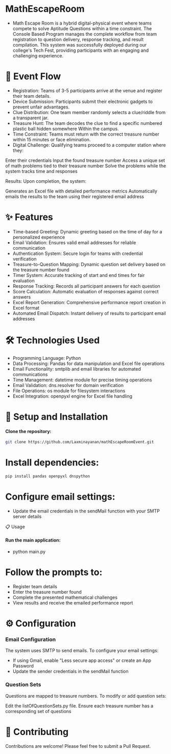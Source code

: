 # MathEscapeRoom
- Math Escape Room is a hybrid digital-physical event where teams compete to solve Aptitude Questions within a time constraint. The Console Based Program manages the complete workflow from team registration to question delivery, response tracking, and result compilation. This system was successfully deployed during our college's Tech Fest, providing participants with an engaging and challenging experience.


# 🔄 Event Flow
- Registration: Teams of 3-5 participants arrive at the venue and register their team details.
- Device Submission: Participants submit their electronic gadgets to prevent unfair advantages.
- Clue Distribution: One team member randomly selects a clue/riddle from a transparent jar.
- Treasure Hunt: The team decodes the clue to find a specific numbered plastic ball hidden somewhere Within the campus.
- Time Constraint: Teams must return with the correct treasure number within 15 minutes or face elimination.
- Digital Challenge: Qualifying teams proceed to a computer station where they:

Enter their credentials
Input the found treasure number
Access a unique set of math problems tied to their treasure number
Solve the problems while the system tracks time and responses


Results: Upon completion, the system:

Generates an Excel file with detailed performance metrics
Automatically emails the results to the team using their registered email address



# ✨ Features

- Time-based Greeting: Dynamic greeting based on the time of day for a personalized experience
- Email Validation: Ensures valid email addresses for reliable communication
- Authentication System: Secure login for teams with credential verification
- Treasure-to-Question Mapping: Dynamic question set delivery based on the treasure number found
- Timer System: Accurate tracking of start and end times for fair evaluation
- Response Tracking: Records all participant answers for each question
- Score Calculation: Automatic evaluation of responses against correct answers
- Excel Report Generation: Comprehensive performance report creation in Excel format
- Automated Email Dispatch: Instant delivery of results to participant email addresses

# 🛠 Technologies Used

- Programming Language: Python
- Data Processing: Pandas for data manipulation and Excel file operations
- Email Functionality: smtplib and email libraries for automated communications
- Time Management: datetime module for precise timing operations
- Email Validation: dns.resolver for domain verification
- File Operations: os module for filesystem interactions
- Excel Integration: openpyxl engine for Excel file handling

# 🚀 Setup and Installation

#### Clone the repository:

```bash
git clone https://github.com/Laxminayanan/mathEscapeRoomEvent.git
```


# Install dependencies:
```bash
pip install pandas openpyxl dnspython
```

# Configure email settings:

- Update the email credentials in the sendMail function with your SMTP server details

📋 Usage
#### Run the main application:
- python main.py

# Follow the prompts to:

- Register team details
- Enter the treasure number found
- Complete the presented mathematical challenges
- View results and receive the emailed performance report
# ⚙ Configuration
### Email Configuration
The system uses SMTP to send emails. To configure your email settings:

- If using Gmail, enable "Less secure app access" or create an App Password
- Update the sender credentials in the sendMail function

### Question Sets
Questions are mapped to treasure numbers. To modify or add question sets:

Edit the listOfQuestionSets.py file. Ensure each treasure number has a corresponding set of questions

# 🤝 Contributing
Contributions are welcome! Please feel free to submit a Pull Request.
